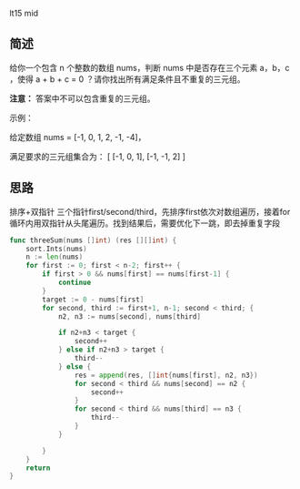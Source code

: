 lt15 mid
## 简述
给你一个包含 n 个整数的数组 nums，判断 nums 中是否存在三个元素 a，b，c ，使得 a + b + c = 0 ？请你找出所有满足条件且不重复的三元组。

**注意：** 答案中不可以包含重复的三元组。

示例：

给定数组 nums = [-1, 0, 1, 2, -1, -4]，

满足要求的三元组集合为： [ [-1, 0, 1], [-1, -1, 2] ]

## 思路
排序+双指针
三个指针first/second/third，先排序first依次对数组遍历，接着for循环内用双指针从头尾遍历。找到结果后，需要优化下一跳，即去掉重复字段

```go
func threeSum(nums []int) (res [][]int) {
	sort.Ints(nums)
	n := len(nums)
	for first := 0; first < n-2; first++ {
		if first > 0 && nums[first] == nums[first-1] {
			continue
		}
		target := 0 - nums[first]
		for second, third := first+1, n-1; second < third; {
			n2, n3 := nums[second], nums[third]

			if n2+n3 < target {
				second++
			} else if n2+n3 > target {
				third--
			} else {
				res = append(res, []int{nums[first], n2, n3})
				for second < third && nums[second] == n2 {
					second++
				}
				for second < third && nums[third] == n3 {
					third--
				}
			}

		}
	}
	return
}
```